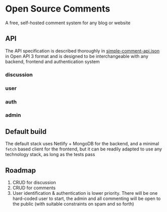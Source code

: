 # Open Source Comments

A free, self-hosted comment system for any blog or website

## API

The API specification is described thoroughly in [simple-comment-api.json](src\schema\simple-comment-api.json) in Open API 3 format and is designed to be interchangeable with any backend, frontend and authentication system

### discussion

### user

### auth

### admin

## Default build

The default stack uses Netlify + MongoDB for the backend, and a minimal `fetch` based client for the frontend, but it can be readily adapted to use any technology stack, as long as the tests pass

## Roadmap

1. CRUD for discussion
1. CRUD for comments
1. User identification & authentication is lower priority. There will be one hard-coded user to start, the admin and all commenting will be open to the public (with suitable constraints on spam and so forth)
